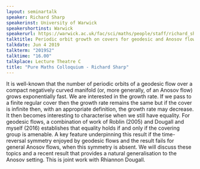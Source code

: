 ```yaml
---
layout: seminartalk
speaker: Richard Sharp
speakerinst: University of Warwick
speakershortinst: Warwick
speakerurl: https://warwick.ac.uk/fac/sci/maths/people/staff/richard_sharp/
talktitle: Periodic orbit growth on covers for geodesic and Anosov flows
talkdate: Jun 4 2019
talkterm: "2019S2"
talktime: "16.00"
talkplace: Lecture Theatre C
title: "Pure Maths Colloquium - Richard Sharp"
---
```


It is well-known that the number of periodic orbits of a geodesic flow over a compact negatively curved manifold (or, more generally, of an Anosov flow) grows exponentially fast. We are interested in the growth rate. If we pass to a finite regular cover then the growth rate remains the same but if the cover is infinite then, with an appropriate definition, the growth rate may decrease. It then becomes interesting to characterise when we still have equality. For geodesic flows, a combination of work of Roblin (2005) and Dougall and myself (2016) establishes that equality holds if and only if the covering group is amenable. A key feature underpinning this result if the time-reversal symmetry enjoyed by geodesic flows and the result fails for general Anosov flows, when this symmetry is absent. We will discuss these topics and a recent result that provides a natural generalisation to the Anosov setting. This is joint work with Rhiannon Dougall.